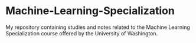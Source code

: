 # Machine-Learning-Specialization
My repository containing studies and notes related to the Machine Learning Specialization course offered by the University of Washington.
